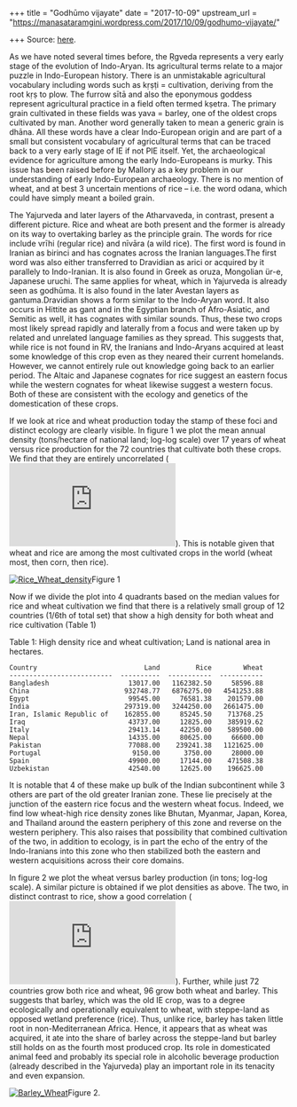 +++
title = "Godhūmo vijayate"
date = "2017-10-09"
upstream_url = "https://manasataramgini.wordpress.com/2017/10/09/godhumo-vijayate/"

+++
Source: [here](https://manasataramgini.wordpress.com/2017/10/09/godhumo-vijayate/).

As we have noted several times before, the Ṛgveda represents a very
early stage of the evolution of Indo-Aryan. Its agricultural terms
relate to a major puzzle in Indo-European history. There is an
unmistakable agricultural vocabulary including words such as kṛṣṭi =
cultivation, deriving from the root kṛṣ to plow. The furrow sītā and
also the eponymous goddess represent agricultural practice in a field
often termed kṣetra. The primary grain cultivated in these fields was
yava = barley, one of the oldest crops cultivated by man. Another word
generally taken to mean a generic grain is dhāna. All these words have a
clear Indo-European origin and are part of a small but consistent
vocabulary of agricultural terms that can be traced back to a very early
stage of IE if not PIE itself. Yet, the archaeological evidence for
agriculture among the early Indo-Europeans is murky. This issue has been
raised before by Mallory as a key problem in our understanding of early
Indo-European archaeology. There is no mention of wheat, and at best 3
uncertain mentions of rice – i.e. the word odana, which could have
simply meant a boiled grain.

The Yajurveda and later layers of the Atharvaveda, in contrast, present
a different picture. Rice and wheat are both present and the former is
already on its way to overtaking barley as the principle grain. The
words for rice include vrīhi (regular rice) and nīvāra (a wild rice).
The first word is found in Iranian as birinci and has cognates across
the Iranian languages.The first word was also either transferred to
Dravidian as arici or acquired by it parallely to Indo-Iranian. It is
also found in Greek as oruza, Mongolian ür-e, Japanese uruchi. The same
applies for wheat, which in Yajurveda is already seen as godhūma. It is
also found in the later Avestan layers as gantuma.Dravidian shows a
form similar to the Indo-Aryan word. It also occurs in Hittite as gant
and in the Egyptian branch of Afro-Asiatic, and Semitic as well, it has
cognates with similar sounds. Thus, these two crops most likely spread
rapidly and laterally from a focus and were taken up by related and
unrelated language families as they spread. This suggests that, while
rice is not found in RV, the Iranians and Indo-Aryans acquired at least
some knowledge of this crop even as they neared their current homelands.
However, we cannot entirely rule out knowledge going back to an earlier
period. The Altaic and Japanese cognates for rice suggest an eastern
focus while the western cognates for wheat likewise suggest a western
focus. Both of these are consistent with the ecology and genetics of the
domestication of these crops.

If we look at rice and wheat production today the stamp of these foci
and distinct ecology are clearly visible. In figure 1 we plot the mean
annual density (tons/hectare of national land; log-log scale) over 17
years of wheat versus rice production for the 72 countries that
cultivate both these crops. We find that they are entirely uncorrelated
(![r^2=0.034](https://s0.wp.com/latex.php?latex=r%5E2%3D0.034&bg=ffffff&fg=333333&s=0&c=20201002)).
This is notable given that wheat and rice are among the most cultivated
crops in the world (wheat most, then corn, then rice).

[![Rice_Wheat_density](https://manasataramgini.files.wordpress.com/2017/10/rice_wheat_density.png?w=640)](https://manasataramgini.files.wordpress.com/2017/10/rice_wheat_density.png)Figure
1

Now if we divide the plot into 4 quadrants based on the median values
for rice and wheat cultivation we find that there is a relatively small
group of 12 countries (1/6th of total set) that show a high density for
both wheat and rice cultivation (Table 1)

Table 1: High density rice and wheat cultivation; Land is national area
in hectares.

    Country                           Land         Rice        Wheat
    --------------------------  ----------  -----------  -----------
    Bangladesh                    13017.00   1162382.50     58596.88
    China                        932748.77   6876275.00   4541253.88
    Egypt                         99545.00     76581.38    201579.00
    India                        297319.00   3244250.00   2661475.00
    Iran, Islamic Republic of    162855.00     85245.50    713768.25
    Iraq                          43737.00     12825.00    385919.62
    Italy                         29413.14     42250.00    589500.00
    Nepal                         14335.00     80625.00     66600.00
    Pakistan                      77088.00    239241.38   1121625.00
    Portugal                       9150.00      3750.00     28000.00
    Spain                         49900.00     17144.00    471508.38
    Uzbekistan                    42540.00     12625.00    196625.00

It is notable that 4 of these make up bulk of the Indian subcontinent
while 3 others are part of the old greater Iranian zone. These lie
precisely at the junction of the eastern rice focus and the western
wheat focus. Indeed, we find low wheat-high rice density zones like
Bhutan, Myanmar, Japan, Korea, and Thailand around the eastern periphery
of this zone and reverse on the western periphery. This also raises that
possibility that combined cultivation of the two, in addition to
ecology, is in part the echo of the entry of the Indo-Iranians into this
zone who then stabilized both the eastern and western acquisitions
across their core domains.

In figure 2 we plot the wheat versus barley production (in tons; log-log
scale). A similar picture is obtained if we plot densities as above. The
two, in distinct contrast to rice, show a good correlation
(![r^2=0.644](https://s0.wp.com/latex.php?latex=r%5E2%3D0.644&bg=ffffff&fg=333333&s=0&c=20201002)).
Further, while just 72 countries grow both rice and wheat, 96 grow both
wheat and barley. This suggests that barley, which was the old IE crop,
was to a degree ecologically and operationally equivalent to wheat, with
steppe-land as opposed wetland preference (rice). Thus, unlike rice,
barley has taken little root in non-Mediterranean Africa. Hence, it
appears that as wheat was acquired, it ate into the share of barley
across the steppe-land but barley still holds on as the fourth most
produced crop. Its role in domesticated animal feed and probably its
special role in alcoholic beverage production (already described in the
Yajurveda) play an important role in its tenacity and even expansion.

[![Barley_Wheat](https://manasataramgini.files.wordpress.com/2017/10/barley_wheat.png?w=640)](https://manasataramgini.files.wordpress.com/2017/10/barley_wheat.png)Figure
2.
